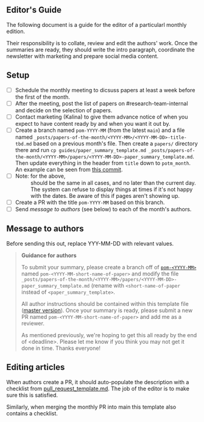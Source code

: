 ## Editor's Guide

The following document is a guide for the editor of a particularl monthly edition.

Their responsibility is to collate, review and edit the authors' work. Once the summaries are ready, they should write the intro paragraph, coordinate the newsletter with marketing and prepare social media content.

## Setup

- [ ] Schedule the monthly meeting to dicsuss papers at least a week before the first of the month.
- [ ] After the meeting, post the list of papers on #research-team-internal and decide on the selection of papers.
- [ ] Contact marketing (Kalina) to give them advance notice of when you expect to have content ready by and when you want it out by.
- [ ] Create a branch named `pom-YYYY-MM` (from the latest `main`) and a file named `_posts/papers-of-the-month/<YYYY-MM>/<YYYY-MM-DD>-title-tbd.md` based on a previous month's file. Then create a `papers/` directory there and run `cp guides/paper_summary_template.md _posts/papers-of-the-month/<YYYY-MM>/papers/<YYYY-MM-DD>-paper_summary_template.md`. Then update everything in the header from `title` down to `potm_month`. An example can be seen from [this commit](https://github.com/graphcore-research/graphcore-research.github.io-internal/commit/2c733f13efeb70eb237b2a1a17ba967785c1700c).
- [ ] Note: for the above, <DD> should be the same in all cases, and no later than the current day. The system can refuse to display things at times if it's not happy with the dates. Be aware of this if pages aren't showing up.
- [ ] Create a PR with the title `pom-YYYY-MM` based on this branch.
- [ ] Send _message to authors_ (see below) to each of the month's authors.

## Message to authors

Before sending this out, replace YYY-MM-DD with relevant values.

> **Guidance for authors**
>
> To submit your summary, please create a branch off of [`pom-<YYYY-MM>`](https://github.com/graphcore-research/graphcore-research.github.io-internal/compare/pom-<YYYY-MM>) named `pom-<YYYY-MM-short-name-of-paper>` and modify the file `_posts/papers-of-the-month/<YYYY-MM>/papers/<YYYY-MM-DD>-paper_summary_template.md` (rename with `<short-name-of-paper` instead of `<paper_summary_template>`.
>
> All author instructions should be contained within this template file ([master version](https://github.com/graphcore-research/graphcore-research.github.io-internal/blob/main/guides/paper_summary_template.md?plain=1)). Once your summary is ready, please submit a new PR named `pom-<YYYY-MM-short-name-of-paper>` and add me as a reviewer.
>
>  As mentioned previously, we're hoping to get this all ready by the end of \<deadline\>. Please let me know if you think you may not get it done in time. Thanks everyone!

## Editing articles

When authors create a PR, it should auto-populate the description with a checklist from [pull_request_template.md](https://github.com/graphcore-research/graphcore-research.github.io-internal/blob/main/pull_request_template.md). The job of the editor is to make sure this is satisfied.

Similarly, when merging the monthly PR into main this template also contains a checklist.
